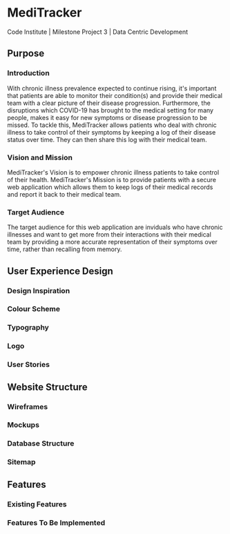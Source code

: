 # MediTracker

Code Institute | Milestone Project 3 | Data Centric Development

## Purpose
### Introduction
With chronic illness prevalence expected to continue rising, it's important that patients are able to monitor their condition(s) and provide their medical team with a clear picture of their disease progression. Furthermore, the disruptions which COVID-19 has brought to the medical setting for many people, makes it easy for new symptoms or disease progression to be missed. To tackle this, MediTracker allows patients who deal with chronic illness to take control of their symptoms by keeping a log of their disease status over time. They can then share this log with their medical team.

### Vision and Mission
MediTracker's Vision is to empower chronic illness patients to take control of their health. MediTracker's Mission is to provide patients with a secure web application which allows them to keep logs of their medical records and report it back to their medical team. 

### Target Audience
The target audience for this web application are inviduals who have chronic illnesses and want to get more from their interactions with their medical team by providing a more accurate  representation of their symptoms over time, rather than recalling from memory. 


## User Experience Design
### Design Inspiration
### Colour Scheme
### Typography
### Logo
### User Stories

## Website Structure
### Wireframes
### Mockups
### Database Structure
### Sitemap

## Features
### Existing Features
### Features To Be Implemented